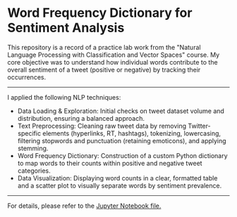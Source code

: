 # Word Frequency Dictionary for Sentiment Analysis

This repository is a record of a practice lab work from the "Natural Language Processing with Classification and Vector Spaces" course. My core objective was to understand how individual words contribute to the overall sentiment of a tweet (positive or negative) by tracking their occurrences.

---
I applied the following NLP techniques:
* Data Loading & Exploration: Initial checks on tweet dataset volume and distribution, ensuring a balanced approach.
* Text Preprocessing: Cleaning raw tweet data by removing Twitter-specific elements (hyperlinks, RT, hashtags), tokenizing, lowercasing, filtering stopwords and punctuation (retaining emoticons), and applying stemming.
* Word Frequency Dictionary: Construction of a custom Python dictionary to map words to their counts within positive and negative tweet categories.
* Data Visualization: Displaying word counts in a clear, formatted table and a scatter plot to visually separate words by sentiment prevalence.
  
---
For details, please refer to the [Jupyter Notebook file.](https://github.com/larisanti/word-freq-dictionary-nlp/blob/main/word_frequency_dictionary.ipynb)
